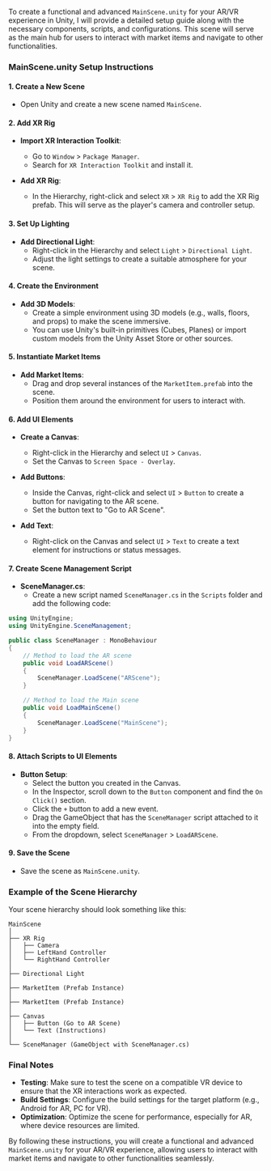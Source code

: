 To create a functional and advanced `MainScene.unity` for your AR/VR experience in Unity, I will provide a detailed setup guide along with the necessary components, scripts, and configurations. This scene will serve as the main hub for users to interact with market items and navigate to other functionalities.

### MainScene.unity Setup Instructions

#### 1. Create a New Scene

- Open Unity and create a new scene named `MainScene`.

#### 2. Add XR Rig

- **Import XR Interaction Toolkit**:
  - Go to `Window` > `Package Manager`.
  - Search for `XR Interaction Toolkit` and install it.

- **Add XR Rig**:
  - In the Hierarchy, right-click and select `XR` > `XR Rig` to add the XR Rig prefab. This will serve as the player's camera and controller setup.

#### 3. Set Up Lighting

- **Add Directional Light**:
  - Right-click in the Hierarchy and select `Light` > `Directional Light`.
  - Adjust the light settings to create a suitable atmosphere for your scene.

#### 4. Create the Environment

- **Add 3D Models**:
  - Create a simple environment using 3D models (e.g., walls, floors, and props) to make the scene immersive.
  - You can use Unity's built-in primitives (Cubes, Planes) or import custom models from the Unity Asset Store or other sources.

#### 5. Instantiate Market Items

- **Add Market Items**:
  - Drag and drop several instances of the `MarketItem.prefab` into the scene.
  - Position them around the environment for users to interact with.

#### 6. Add UI Elements

- **Create a Canvas**:
  - Right-click in the Hierarchy and select `UI` > `Canvas`.
  - Set the Canvas to `Screen Space - Overlay`.

- **Add Buttons**:
  - Inside the Canvas, right-click and select `UI` > `Button` to create a button for navigating to the AR scene.
  - Set the button text to "Go to AR Scene".

- **Add Text**:
  - Right-click on the Canvas and select `UI` > `Text` to create a text element for instructions or status messages.

#### 7. Create Scene Management Script

- **SceneManager.cs**:
  - Create a new script named `SceneManager.cs` in the `Scripts` folder and add the following code:

```csharp
using UnityEngine;
using UnityEngine.SceneManagement;

public class SceneManager : MonoBehaviour
{
    // Method to load the AR scene
    public void LoadARScene()
    {
        SceneManager.LoadScene("ARScene");
    }

    // Method to load the Main scene
    public void LoadMainScene()
    {
        SceneManager.LoadScene("MainScene");
    }
}
```

#### 8. Attach Scripts to UI Elements

- **Button Setup**:
  - Select the button you created in the Canvas.
  - In the Inspector, scroll down to the `Button` component and find the `On Click()` section.
  - Click the `+` button to add a new event.
  - Drag the GameObject that has the `SceneManager` script attached to it into the empty field.
  - From the dropdown, select `SceneManager` > `LoadARScene`.

#### 9. Save the Scene

- Save the scene as `MainScene.unity`.

### Example of the Scene Hierarchy

Your scene hierarchy should look something like this:

```
MainScene
│
├── XR Rig
│   ├── Camera
│   ├── LeftHand Controller
│   └── RightHand Controller
│
├── Directional Light
│
├── MarketItem (Prefab Instance)
│
├── MarketItem (Prefab Instance)
│
├── Canvas
│   ├── Button (Go to AR Scene)
│   └── Text (Instructions)
│
└── SceneManager (GameObject with SceneManager.cs)
```

### Final Notes

- **Testing**: Make sure to test the scene on a compatible VR device to ensure that the XR interactions work as expected.
- **Build Settings**: Configure the build settings for the target platform (e.g., Android for AR, PC for VR).
- **Optimization**: Optimize the scene for performance, especially for AR, where device resources are limited.

By following these instructions, you will create a functional and advanced `MainScene.unity` for your AR/VR experience, allowing users to interact with market items and navigate to other functionalities seamlessly.
